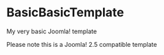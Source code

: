 BasicBasicTemplate
==================

My very basic Joomla! template

Please note this is a Joomla! 2.5 compatible template